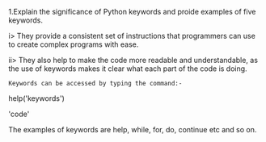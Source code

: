 1.Explain the significance of Python keywords and proide examples of five keywords.  

 i>   They provide a consistent set of instructions that programmers can use to create complex programs with ease.  

 ii>  They also help to make the code more readable and understandable, as the use of keywords makes it clear what each part of the code is doing.  
 
    Keywords can be accessed by typing the command:-  
    
   help('keywords')  
     
   'code'

The examples of keywords are help, while, for, do, continue etc and so on.     
    